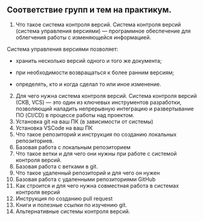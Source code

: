 ## Соответствие групп и тем на практикум.

1. Что такое система контроля версий.
Система контроля версий (система управления версиями) — программное обеспечение для облегчения работы с изменяющейся информацией.

Система управления версиями позволяет:

 * хранить несколько версий одного и того же документа;

 * при необходимости возвращаться к более ранним версиям;

 * определять, кто и когда сделал то или иное изменение.
2. Для чего нужна система контроля версий.
Система контроля версий (СКВ, VCS) — это один из ключевых инструментов разработки, позволяющий наладить непрерывную интеграцию и развертывание ПО (CI/CD) в процессе работы над проектом.
3. Установка git на ваш ПК (в зависимости от системы)
4. Установка VSCode на ваш ПК
5. Что такое репозиторий и инструкция по созданию локальных репозиториев.
6. Базовая работа с локальным репозиторием
7. Что такое ветки и для чего они нужны при работе с системой контроля версий.
8. Базовая работа с ветками в git.
9. Что такое удаленный репозиторий и для чего он нужен
10. Базовая работа с удаленными репозиториями GitHub
11. Как строится и для чего нужна совместная работа в системах контроля версий
12. Инструкция по созданию pull request
13. Книги и полезные ссылки по изучению git.
14. Альтернативные системы контроля версий.